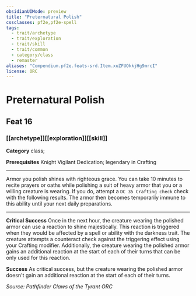 ```yaml
---
obsidianUIMode: preview
title: "Preternatural Polish"
cssclasses: pf2e,pf2e-spell
tags:
  - trait/archetype
  - trait/exploration
  - trait/skill
  - trait/common
  - category/class
  - remaster
aliases: "Compendium.pf2e.feats-srd.Item.xuZFUOkkjHg9mrcI"
license: ORC
---
```

# Preternatural Polish
## Feat 16
### [[archetype]][[exploration]][[skill]]

**Category** class; 



**Prerequisites** Knight Vigilant Dedication; legendary in Crafting
* * *
Armor you polish shines with righteous grace. You can take 10 minutes to recite prayers or oaths while polishing a suit of heavy armor that you or a willing creature is wearing. If you do, attempt a `DC 35 Crafting check` check with the following results. The armor then becomes temporarily immune to this ability until your next daily preparations.

* * *

**Critical Success** Once in the next hour, the creature wearing the polished armor can use a reaction to shine majestically. This reaction is triggered when they would be affected by a spell or ability with the darkness trait. The creature attempts a counteract check against the triggering effect using your Crafting modifier. Additionally, the creature wearing the polished armor gains an additional reaction at the start of each of their turns that can be only used for this reaction.

**Success** As critical success, but the creature wearing the polished armor doesn't gain an additional reaction at the start of each of their turns.

*Source: Pathfinder Claws of the Tyrant*
*ORC*